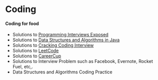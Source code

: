 Coding
======

#### Coding for food

* Solutions to [Programming Interviews Exposed](http://www.amazon.com/Programming-Interviews-Exposed-Secrets-Programmer-ebook/dp/B003UD7QF6/ref=sr_1_3?s=books&ie=UTF8&qid=1392376813&sr=1-3&keywords=Programming+Interviews+Exposed)
* Solutions to [Data Structures and Algorithms in Java](http://www.amazon.com/Data-Structures-Algorithms-Java-Edition/dp/0672324539)
* Solutions to [Cracking Coding Interview](http://www.amazon.com/Cracking-Coding-Interview-Programming-Questions/dp/098478280X)
* Solutions to [LeetCode](http://oj.leetcode.com/problems/)
* Solutions to [CareerCup](http://www.careercup.com/page)
* Solutions to Interview Problem such as Facebook, Evernote, Rocket Fuel, etc,.
* Data Structures and Algorithms Coding Practice
